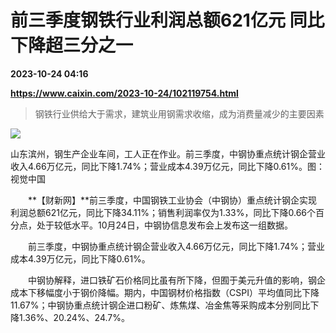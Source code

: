# 前三季度钢铁行业利润总额621亿元 同比下降超三分之一

**2023-10-24 04:16**

**https://www.caixin.com/2023-10-24/102119754.html**

> 钢铁行业供给大于需求，建筑业用钢需求收缩，成为消费量减少的主要因素

  

![](https://img.caixin.com/2023-10-24/169812061605456_840_560.jpg)

山东滨州，钢生产企业车间，工人正在作业。前三季度，中钢协重点统计钢企营业收入4.66万亿元，同比下降1.74%；营业成本4.39万亿元，同比下降0.61%。图：视觉中国

  

　　**【财新网】**前三季度，中国钢铁工业协会（中钢协）重点统计钢企实现利润总额621亿元，同比下降34.11%；销售利润率仅为1.33%，同比下降0.66个百分点，处于较低水平。10月24日，中钢协信息发布会上发布这一组数据。

　　前三季度，中钢协重点统计钢企营业收入4.66万亿元，同比下降1.74%；营业成本4.39万亿元，同比下降0.61%。

　　中钢协解释，进口铁矿石价格同比虽有所下降，但囿于美元升值的影响，钢企成本下移幅度小于钢价降幅。期内，中国钢材价格指数（CSPI）平均值同比下降11.67%；中钢协重点统计钢企进口粉矿、炼焦煤、冶金焦等采购成本分别同比下降1.36%、20.24%、24.7%。